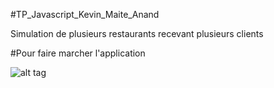 #TP_Javascript_Kevin_Maite_Anand

Simulation de plusieurs restaurants recevant plusieurs clients

#Pour faire marcher l'application

![alt tag](https://raw.githubusercontent.com/Anabad/TP_Javascript_Kevin_Maite_Anand/Image_doc/Enable_NodeJS_core.png)

